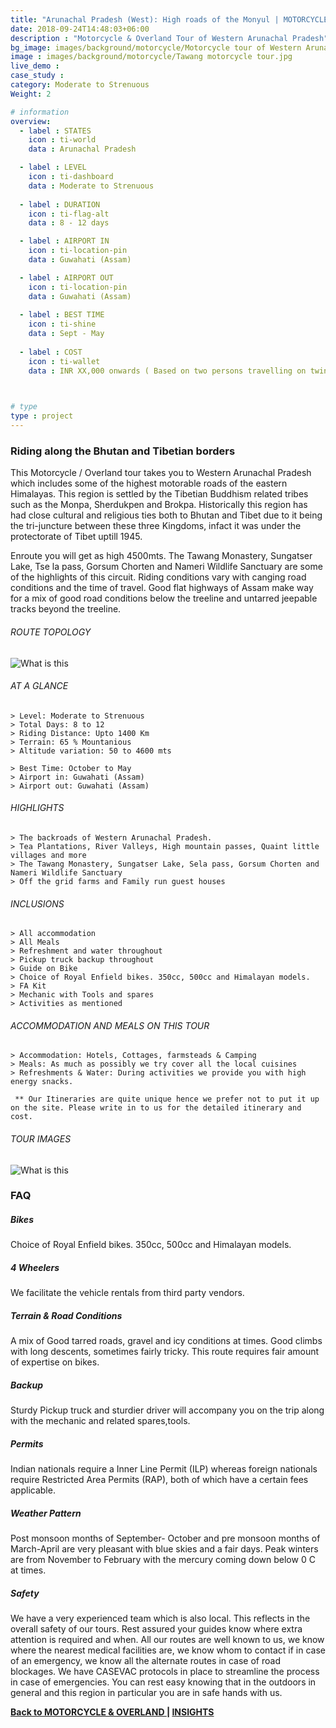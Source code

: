 ```yaml
---
title: "Arunachal Pradesh (West): High roads of the Monyul | MOTORCYCLE & OVERLAND"
date: 2018-09-24T14:48:03+06:00
description : "Motorcycle & Overland Tour of Western Arunachal Pradesh"
bg_image: images/background/motorcycle/Motorcycle tour of Western Arunachal Pradesh main.jpg
image : images/background/motorcycle/Tawang motorcycle tour.jpg
live_demo :
case_study : 
category: Moderate to Strenuous
Weight: 2

# information
overview:
  - label : STATES
    icon : ti-world
    data : Arunachal Pradesh 

  - label : LEVEL
    icon : ti-dashboard
    data : Moderate to Strenuous
    
  - label : DURATION
    icon : ti-flag-alt
    data : 8 - 12 days

  - label : AIRPORT IN
    icon : ti-location-pin
    data : Guwahati (Assam)

  - label : AIRPORT OUT
    icon : ti-location-pin
    data : Guwahati (Assam)
    
  - label : BEST TIME
    icon : ti-shine
    data : Sept - May
 
  - label : COST 
    icon : ti-wallet
    data : INR XX,000 onwards ( Based on two persons travelling on twin share)
 


# type
type : project
---
```


### Riding along the Bhutan and Tibetian borders

This Motorcycle / Overland tour takes you to Western Arunachal Pradesh which includes some of the highest motorable roads of the eastern Himalayas. This region is settled by the Tibetian Buddhism related tribes such as the Monpa, Sherdukpen and Brokpa. Historically this region has had close cultural and religious ties both to Bhutan and Tibet due to it being the tri-juncture between these three Kingdoms, infact it was under the protectorate of Tibet uptill 1945.

Enroute you will get as high 4500mts. The Tawang Monastery, Sungatser Lake, Tse la pass, Gorsum Chorten and Nameri Wildlife Sanctuary are some of the highlights of this circuit. Riding conditions vary with canging road conditions and the time of travel. Good flat highways of Assam make way for a mix of good road conditions below the treeline and untarred jeepable tracks beyond the treeline.

###### ROUTE TOPOLOGY

![What is this](/images/background/motorcycle/tawangmototopo.jpg)



###### AT A GLANCE
```
> Level: Moderate to Strenuous
> Total Days: 8 to 12
> Riding Distance: Upto 1400 Km
> Terrain: 65 % Mountanious 
> Altitude variation: 50 to 4600 mts

> Best Time: October to May
> Airport in: Guwahati (Assam)
> Airport out: Guwahati (Assam)
```




###### HIGHLIGHTS
```
> The backroads of Western Arunachal Pradesh.
> Tea Plantations, River Valleys, High mountain passes, Quaint little villages and more
> The Tawang Monastery, Sungatser Lake, Sela pass, Gorsum Chorten and Nameri Wildlife Sanctuary 
> Off the grid farms and Family run guest houses
```

###### INCLUSIONS
```
> All accommodation
> All Meals
> Refreshment and water throughout
> Pickup truck backup throughout
> Guide on Bike
> Choice of Royal Enfield bikes. 350cc, 500cc and Himalayan models.
> FA Kit
> Mechanic with Tools and spares
> Activities as mentioned
```
###### ACCOMMODATION AND MEALS ON THIS TOUR
```
> Accommodation: Hotels, Cottages, farmsteads & Camping
> Meals: As much as possibly we try cover all the local cuisines
> Refreshments & Water: During activities we provide you with high energy snacks. 
```
``` ** Our Itineraries are quite unique hence we prefer not to put it up on the site. Please write in to us for the detailed itinerary and cost.```

###### TOUR IMAGES

![What is this](/images/background/motorcycle/tawangmotorcycletourgallery.jpg)



### FAQ

##### Bikes

Choice of Royal Enfield bikes. 350cc, 500cc and Himalayan models.

##### 4 Wheelers

We facilitate the vehicle rentals from third party vendors.

##### Terrain & Road Conditions

A mix of Good tarred roads, gravel and icy conditions at times. Good climbs with long descents, sometimes fairly tricky. This route requires fair amount of expertise on bikes.

##### Backup
Sturdy Pickup truck and sturdier driver will accompany you on the trip along with the mechanic and related spares,tools.


##### Permits
Indian nationals require a Inner Line Permit (ILP) whereas foreign nationals require Restricted Area Permits (RAP), both of which have a certain fees applicable.

##### Weather Pattern
Post monsoon months of September- October and pre monsoon months of March-April are very pleasant with blue skies and a fair days. Peak winters are from November to February with the mercury coming down below 0 C at times.

##### Safety 
We have a very experienced team which is also local. This reflects in the overall safety of our tours. Rest assured your guides know where extra attention is required and when. All our routes are well known to us, we know where the nearest medical facilities are, we know whom to contact if in case of an emergency, we know all the alternate routes in case of road blockages. We have CASEVAC protocols in place to streamline the process in case of emergencies. You can rest easy knowing that in the outdoors in general and this region in particular you are in safe hands with us.

**[Back to MOTORCYCLE & OVERLAND  ](/motorcycle/) | [INSIGHTS](/insights/)** 
